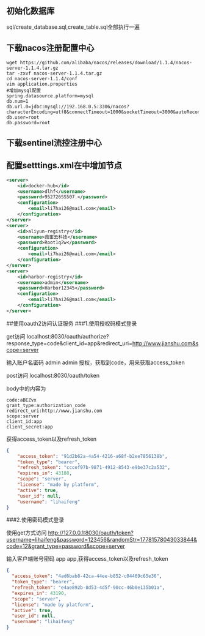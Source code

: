 ## 初始化数据库
sql/create_database.sql,create_table.sql全部执行一遍
## 下载nacos注册配置中心
```shell script
wget https://github.com/alibaba/nacos/releases/download/1.1.4/nacos-server-1.1.4.tar.gz
tar -zxvf nacos-server-1.1.4.tar.gz
cd nacos-server-1.1.4/conf
vim application.properties
#增加mysql配置
spring.datasource.platform=mysql
db.num=1
db.url.0=jdbc:mysql://192.168.0.5:3306/nacos?characterEncoding=utf8&connectTimeout=1000&socketTimeout=3000&autoReconnect=true
db.user=root
db.password=root
```
## 下载sentinel流控注册中心

## 配置setttings.xml在<servers></servers>中增加节点
```xml
<server>
    <id>docker-hub</id>
    <username>dlhf</username>
    <password>952726SS507.</password>
    <configuration>
        <email>li7hai26@mail.com</email>
    </configuration>
</server>
<server>
    <id>aliyun-registry</id>
    <username>鼎峯云科技</username>
    <password>Root1q2w</password>
    <configuration>
        <email>li7hai26@mail.com</email>
    </configuration>
</server>
<server>
    <id>harbor-registry</id>
    <username>admin</username>
    <password>Harbor12345</password>
    <configuration>
        <email>li7hai26@mail.com</email>
    </configuration>
</server>
```
##使用oauth2访问认证服务
###1.使用授权码模式登录

get访问 localhost:8030/oauth/authorize?response_type=code&client_id=app&redirect_uri=http://www.jianshu.com&scope=server

输入账户名密码 admin admin 授权，获取到code，用来获取access_token

post访问 localhost:8030/oauth/token

body中的内容为
```text
code:aBEZvx
grant_type:authorization_code
redirect_uri:http://www.jianshu.com
scope:server
client_id:app
client_secret:app
```
获得access_token以及refresh_token
```json
{
    "access_token": "91d2b62a-4a54-4216-a68f-b2ee7856138b",
    "token_type": "bearer",
    "refresh_token": "cccef97b-9871-4912-8543-e9be37c2a532",
    "expires_in": 43188,
    "scope": "server",
    "license": "made by platform",
    "active": true,
    "user_id": null,
    "username": "lihaifeng"
}
```
###2.使用密码模式登录

使用get方式访问 http://127.0.0.1:8030/oauth/token?username=lihaifeng&password=123456&randomStr=17781578043033844&code=12&grant_type=password&scope=server

输入客户端账号密码 app app,获得access_token以及refresh_token
```json
{
  "access_token": "4ad6bab8-42ca-44ee-b852-c04469c65e36",
  "token_type": "bearer",
  "refresh_token": "e4ae892b-8d53-4d5f-90cc-46b0e135b01a",
  "expires_in": 43190,
  "scope": "server",
  "license": "made by platform",
  "active": true,
  "user_id": null,
  "username": "lihaifeng"
}
```